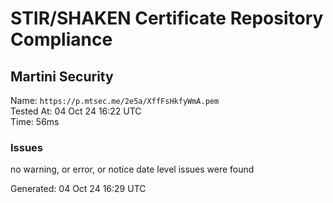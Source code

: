 # STIR/SHAKEN Certificate Repository Compliance

## Martini Security

Name: `https://p.mtsec.me/2e5a/XffFsHkfyWmA.pem`\
Tested At: 04 Oct 24 16:22 UTC\
Time: 56ms

### Issues

no warning, or error, or notice date level issues were found

Generated: 04 Oct 24 16:29 UTC